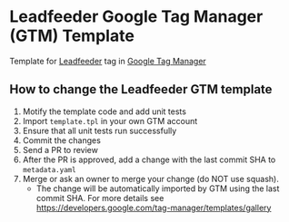 # Leadfeeder Google Tag Manager (GTM) Template

Template for [Leadfeeder](https://www.leadfeeder.com) tag in
[Google Tag Manager](https://tagmanager.google.com)

## How to change the Leadfeeder GTM template

1. Motify the template code and add unit tests
1. Import `template.tpl` in your own GTM account
1. Ensure that all unit tests run successfully
1. Commit the changes
1. Send a PR to review
1. After the PR is approved, add a change with the last commit SHA to
   `metadata.yaml`
1. Merge or ask an owner to merge your change (do NOT use squash).
   * The change will be automatically imported by GTM using the last commit SHA.
     For more details see https://developers.google.com/tag-manager/templates/gallery
